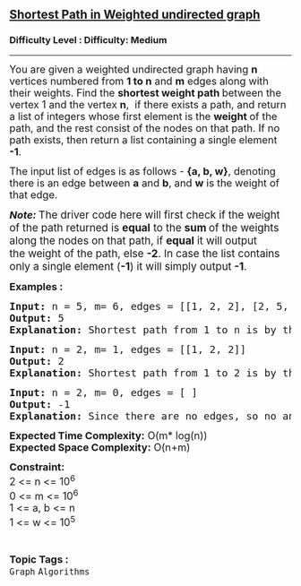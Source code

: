 <h2><a href="https://www.geeksforgeeks.org/problems/shortest-path-in-weighted-undirected-graph/1?utm_source=youtube&utm_medium=collab_striver_ytdescription&utm_campaign=shortest-path-in-weighted-undirected-graph">Shortest Path in Weighted undirected graph</a></h2><h3>Difficulty Level : Difficulty: Medium</h3><hr><div class="problems_problem_content__Xm_eO"><p><span style="font-size: 18px;">You are given a weighted undirected graph having <strong>n</strong> vertices numbered from <strong>1 to n</strong> and <strong>m</strong> edges along with their weights. Find the <strong>shortest&nbsp;</strong></span><strong style="font-size: 18px;">weight </strong><span style="font-size: 18px;"><strong>path </strong>between the vertex 1 and the vertex <strong>n</strong>,&nbsp;</span><span style="font-size: 18px;"> if there exists a path, and return<strong> </strong>a list of integers whose first element is the <strong>weight </strong>of the path, and the rest consist of the nodes on that path. If no path exists, then return a list containing a single element <strong>-1</strong>.</span></p>
<p><span style="font-size: 18px;">The input list of edges is as follows - <strong>{a, b, w}</strong>, denoting there is an edge between <strong>a</strong> and <strong>b</strong>, and <strong>w</strong> is the weight of that edge.</span></p>
<p><strong><em><span style="font-size: 18px;">Note:</span></em><span style="font-size: 18px;"> </span></strong><span style="font-size: 14pt;">The driver code here will first check&nbsp;if the&nbsp;weight of the path&nbsp;returned is&nbsp;<strong>equal</strong>&nbsp;to the&nbsp;<strong>sum </strong>of the weights along the nodes on that path, if&nbsp;<strong>equal</strong>&nbsp;it will output the&nbsp;weight of the path,&nbsp;else&nbsp;<strong>-2</strong>. In case the list contains only a single element (<strong>-1</strong>)&nbsp;it will simply output <strong>-1</strong>.&nbsp;</span></p>
<p><strong><span style="font-size: 18px;">Examples :</span></strong></p>
<pre style="position: relative;"><span style="font-size: 18px;"><strong>Input: </strong>n = 5, m= 6, edges = [[1, 2, 2], [2, 5, 5], [2, 3, 4], [1, 4, 1], [4, 3, 3], [3, 5, 1]]
<strong>Output: </strong>5
<strong>Explanation: </strong>Shortest path from 1 to n is by the path 1 4 3 5 whose weight is 5. <br></span><div class="open_grepper_editor" title="Edit &amp; Save To Grepper"></div></pre>
<pre style="position: relative;"><span style="font-size: 18px;"><strong>Input: </strong>n = 2, m= 1, edges = [[1, 2, 2]]
<strong>Output: </strong>2
<strong>Explanation: </strong>Shortest path from 1 to 2 is by the path 1 2 whose weight is 2. </span><div class="open_grepper_editor" title="Edit &amp; Save To Grepper"></div></pre>
<pre style="position: relative;"><span style="font-size: 18px;"><strong>Input: </strong>n = 2, m= 0, edges = [ ]
<strong>Output: </strong>-1
<strong>Explanation: </strong>Since there are no edges, so no answer is possible.</span><div class="open_grepper_editor" title="Edit &amp; Save To Grepper"></div></pre>
<p><span style="font-size: 18px;"><strong>Expected Time Complexity:</strong> O(m* log(n))<br><strong>Expected Space Complexity:</strong> O(n+m)</span></p>
<p><span style="font-size: 18px;"><strong>Constraint:</strong><br>2 &lt;= n &lt;= 10<sup>6</sup><br>0 &lt;= m &lt;= 10<sup>6</sup><br>1 &lt;= a, b &lt;= n<br>1 &lt;= w &lt;= 10<sup>5</sup></span></p></div><br><p><span style=font-size:18px><strong>Topic Tags : </strong><br><code>Graph</code>&nbsp;<code>Algorithms</code>&nbsp;